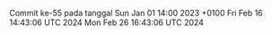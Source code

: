 Commit ke-55 pada tanggal Sun Jan 01 14:00 2023 +0100
Fri Feb 16 14:43:06 UTC 2024
Mon Feb 26 16:43:06 UTC 2024
